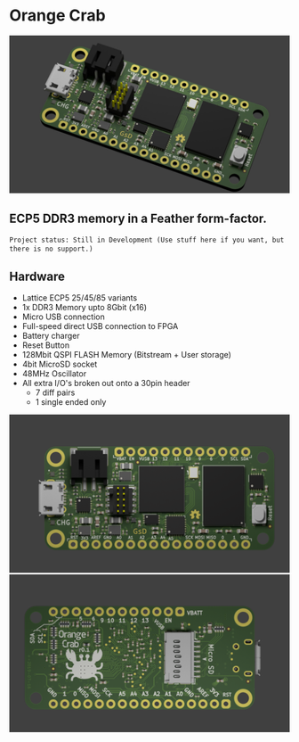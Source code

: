 # Orange Crab

![alt-text](documentation/images/render_002.jpg "Top")
## ECP5 DDR3 memory in a Feather form-factor.

	Project status: Still in Development (Use stuff here if you want, but there is no support.)


## Hardware

* Lattice ECP5 25/45/85 variants
* 1x DDR3 Memory upto 8Gbit (x16)
* Micro USB connection
* Full-speed direct USB connection to FPGA
* Battery charger
* Reset Button 
* 128Mbit QSPI FLASH Memory (Bitstream + User storage)
* 4bit MicroSD socket
* 48MHz Oscillator
* All extra I/O's broken out onto a 30pin header
  * 7 diff pairs
  * 1 single ended only

!["Top render"](documentation/images/top_render_001.png "Top")
!["Bottom render"](documentation/images/bot_render_001.png "Bottom")
